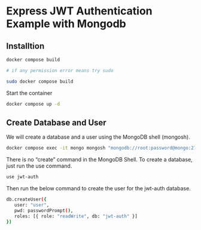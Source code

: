 # Express JWT Authentication Example with Mongodb

## Installtion

```bash
docker compose build

# if any permission error means try sudo

sudo docker compose build
```

Start the container

```bash
docker compose up -d
```

## Create Database and User

We will create a database and a user using the MongoDB shell (mongosh).
```bash
docker compose exec -it mongo mongosh "mongodb://root:password@mongo:27017/admin?authSource=admin"
```

There is no “create” command in the MongoDB Shell. To create a database, just run the use command.

```bash
use jwt-auth
```

Then run the below command to create the user for the jwt-auth database.

```bash
db.createUser({
   user: "user",
   pwd: passwordPrompt(),
   roles: [{ role: "readWrite", db: "jwt-auth" }]
})
```

